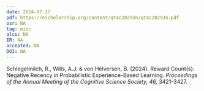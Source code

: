 ```yaml
---
date: 2024-07-27
pdf: https://escholarship.org/content/qt4c20293n/qt4c20293n.pdf
osr: NA
tag: misc
alcs: NA
IR: NA
accepted: NA 
DOI: NA
---
```


Schlegelmilch, R., Wills, A.J. &  von Helversen, B. (2024). Reward Count(s): Negative Recency in Probabilistic Experience-Based Learning. _Proceedings of the Annual Meeting of the Cognitive Science Society, 46,_ 3421-3427. 
